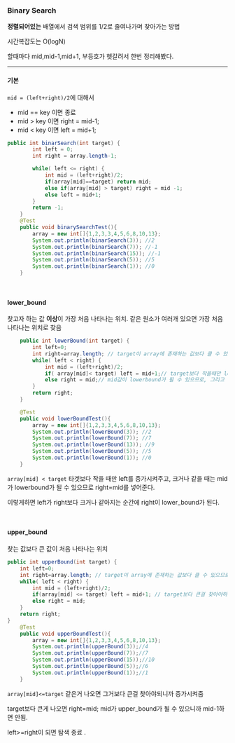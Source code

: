 ### Binary Search

**정렬되어있는** 배열에서 검색 범위를 1/2로 줄여나가며 찾아가는 방법

시간복잡도는 O(logN)



할때마다 mid,mid-1,mid+1, 부등호가 헷갈려서 한번 정리해봤다. 

---

#### 기본

`mid = (left+right)/2`에 대해서 

- mid == key 이면 종료
- mid > key 이면 right = mid-1;
- mid < key 이면 left = mid+1;

```java
public int binarSearch(int target) {
        int left = 0;
        int right = array.length-1;

        while( left <= right) {
            int mid = (left+right)/2;
            if(array[mid]==target) return mid;
            else if(array[mid] > target) right = mid -1;
            else left = mid+1;
        }
        return -1;
    }
    @Test
    public void binarySearchTest(){
        array = new int[]{1,2,3,3,4,5,6,8,10,13};
        System.out.println(binarSearch(3)); //2
        System.out.println(binarSearch(7)); //-1
        System.out.println(binarSearch(15)); //-1
        System.out.println(binarSearch(5)); //5
        System.out.println(binarSearch(1)); //0
    }

```
  
<br/>


#### lower_bound

찾고자 하는 값 **이상**이 가장 처음 나타나는 위치. 같은 원소가 여러개 있으면 가장 처음 나타나는 위치로 찾음 

```java
    public int lowerBound(int target) {
        int left=0;
        int right=array.length; // target이 array에 존재하는 값보다 클 수 있으므로
        while( left < right) {
            int mid = (left+right)/2;
            if( array[mid]< target) left = mid+1;// target보다 작을때만 left를 변경
            else right = mid;// mid값이 lowerbound가 될 수 있으므로, 그리고 최종연산후엔 항상 right이 답
        }
        return right;
    }

    @Test
    public void lowerBoundTest(){
        array = new int[]{1,2,3,3,4,5,6,8,10,13};
        System.out.println(lowerBound(3)); //2
        System.out.println(lowerBound(7)); //7
        System.out.println(lowerBound(13)); //9
        System.out.println(lowerBound(5)); //5
        System.out.println(lowerBound(1)); //0
    }
```

`array[mid] < target` 타겟보다 작을 때만 left를 증가시켜주고, 크거나 같을 때는 mid가 lowerbound가 될 수 있으므로 right=mid를 넣어준다. 

이렇게하면 left가 right보다 크거나 같아지는 순간에 right이 lower_bound가 된다. 


<br/> 

#### upper_bound

찾는 값보다 큰 값이 처음 나타나는 위치

```java
public int upperBound(int target) {
    int left=0;
    int right=array.length; // target이 array에 존재하는 값보다 클 수 있으므로
    while( left < right) {
        int mid = (left+right)/2;
        if(array[mid] <= target) left = mid+1; // target보다 큰걸 찾아야하므로  left를 증가시킬것
        else right = mid; 
    }
    return right;
}
    @Test
    public void upperBoundTest(){
        array = new int[]{1,2,3,3,4,5,6,8,10,13};
        System.out.println(upperBound(3));//4
        System.out.println(upperBound(7));//7
        System.out.println(upperBound(15));//10
        System.out.println(upperBound(5));//6
        System.out.println(upperBound(1));//1
    }
```

`array[mid]<=target` 같은거 나오면 그거보다 큰걸 찾아야되니까 증가시켜줌

target보다 큰게 나오면 right=mid; mid가 upper_bound가 될 수 있으니까 mid-1하면 안됨.

left>=right이 되면 탐색 종료 . 

